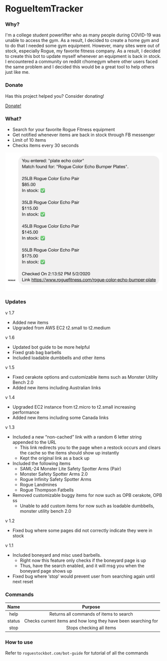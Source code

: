 # RogueItemTracker
### Why?
I'm a college student powerlifter who as many people during COVID-19 was
unable to access the gym. As a result, I decided to create a home gym and to do
that I needed some gym equipment. However, many sites were out of stock, especially
Rogue, my favorite fitness company. As a result, I decided to create this bot
to update myself whenever an equipment is back in stock. I encountered a community
on reddit r/homegym where other users faced the same problem and I decided this would
be a great tool to help others just like me.

### Donate
Has this project helped you? Consider donating!

[Donate!](https://paypal.me/roguestockbot)

### What?
* Search for your favorite Rogue Fitness equipment
* Get notified whenever items are back in stock through FB messenger
* Limit of 10 items
* Checks items every 30 seconds

![result](/views/images/home-demo.png)

### Updates

v 1.7
* Added new items
* Upgraded from AWS EC2 t2.small to t2.medium

v 1.6
* Updated bot guide to be more helpful
* Fixed grab bag barbells
* Included loadable dumbbells and other items

v 1.5
* Fixed cerakote options and customizable items such as Monster Utility Bench 2.0
* Added new items including Australian links

v 1.4
* Upgraded EC2 instance from t2.micro to t2.small increasing performance
* Added new items including some Canada links

v 1.3
* Included a new “non-cached” link with a random 6 letter string appended to the URL
    * This link redirects you to the page when a restock occurs and clears the cache so the items should show up instantly
    * Kept the original link as a back up
* Included the following items
    * SAML-24 Monster Lite Safety Spotter Arms (Pair)
    * Monster Safety Spotter Arms 2.0
    * Rogue Infinity Safety Spotter Arms
    * Rogue Landmines
    * Rogue Thompson Fatbells
* Removed customizable buggy items for now such as OPB cerakote, OPB ss
    * Unable to add custom items for now such as loadable dumbbells, monster utility bench 2.0

v 1.2
* Fixed bug where some pages did not correctly indicate they were in stock

v 1.1
* Included boneyard and misc used barbells.
    * Right now this feature only checks if the boneyard page is up
    * Thus, have the search enabled, and it will msg you when the boneyard page shows up
* Fixed bug where ‘stop’ would prevent user from searching again until next reset


### Commands
| Name | Purpose |
|:-:|:-:|
| help | Returns all commands of items to search |
| status | Checks current items and how long they have been searching for |
| stop | Stops checking all items |

### How to use
Refer to `roguestockbot.com/bot-guide` for tutorial of all the commands